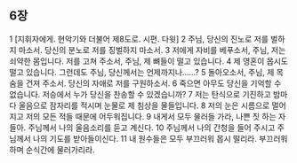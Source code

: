 ## 6장
1 [지휘자에게. 현악기와 더불어 제8도로. 시편. 다윗]
2 주님, 당신의 진노로 저를 벌하지 마소서. 당신의 분노로 저를 징벌하지 마소서.
3 저에게 자비를 베푸소서, 주님, 저는 쇠약한 몸입니다. 저를 고쳐 주소서, 주님, 제 뼈들이 떨고 있습니다.
4 제 영혼이 몹시도 떨고 있습니다. 그런데도 주님, 당신께서는 언제까지나......?
5 돌아오소서, 주님, 제 목숨을 건져 주소서. 당신의 자애로 저를 구원하소서.
6 죽으면 아무도 당신을 기억할 수 없습니다. 저승에서 누가 당신을 찬송할 수 있겠습니까?
7 저는 탄식으로 기진하고 밤마다 울음으로 잠자리를 적시며 눈물로 제 침상을 물들입니다.
8 저의 눈은 시름으로 멀어지고 저의 모든 적들 때문에 어두워집니다.
9 내게서 모두 물러들 가라, 나쁜 짓 하는 자들아. 주님께서 나의 울음소리를 듣고 계신다.
10 주님께서 나의 간청을 들어 주시고 주님께서 나의 기도를 받아들이신다.
11 내 원수들은 모두 부끄러워 몹시 떨리라. 부끄러워하며 순식간에 물러가리라.
